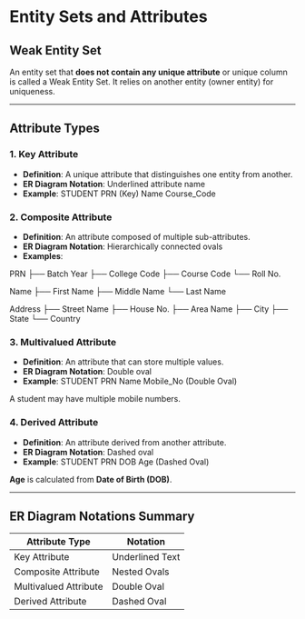 # Entity Sets and Attributes

## Weak Entity Set

An entity set that **does not contain any unique attribute** or unique column is called a Weak Entity Set. It relies on another entity (owner entity) for uniqueness.

---

## Attribute Types

### 1. Key Attribute

- **Definition**: A unique attribute that distinguishes one entity from another.
- **ER Diagram Notation**: Underlined attribute name
- **Example**:
STUDENT
PRN (Key)
Name
Course_Code


### 2. Composite Attribute

- **Definition**: An attribute composed of multiple sub-attributes.
- **ER Diagram Notation**: Hierarchically connected ovals
- **Examples**:

PRN
├── Batch Year
├── College Code
├── Course Code
└── Roll No.

Name
├── First Name
├── Middle Name
└── Last Name

Address
├── Street Name
├── House No.
├── Area Name
├── City
├── State
└── Country


### 3. Multivalued Attribute

- **Definition**: An attribute that can store multiple values.
- **ER Diagram Notation**: Double oval
- **Example**:
STUDENT
PRN
Name
Mobile_No (Double Oval)

A student may have multiple mobile numbers.

### 4. Derived Attribute

- **Definition**: An attribute derived from another attribute.
- **ER Diagram Notation**: Dashed oval
- **Example**:
STUDENT
PRN
DOB
Age (Dashed Oval)

**Age** is calculated from **Date of Birth (DOB)**.

---

## ER Diagram Notations Summary

| Attribute Type        | Notation        |
|-----------------------|-----------------|
| Key Attribute         | Underlined Text |
| Composite Attribute   | Nested Ovals    |
| Multivalued Attribute | Double Oval     |
| Derived Attribute     | Dashed Oval     |